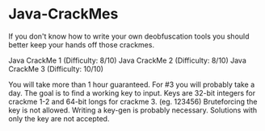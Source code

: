 # Java-CrackMes
If you don't know how to write your own deobfuscation tools you should better keep your hands off those crackmes.

Java CrackMe 1 (Difficulty: 8/10)
Java CrackMe 2 (Difficulty: 8/10)
Java CrackMe 3 (Difficulty: 10/10)

You will take more than 1 hour guaranteed. For #3 you will probably take a day.
The goal is to find a working key to input. Keys are 32-bit integers for crackme 1-2 and 64-bit longs for crackme 3. (eg. 123456)
Bruteforcing the key is not allowed. Writing a key-gen is probably necessary. Solutions with only the key are not accepted.
